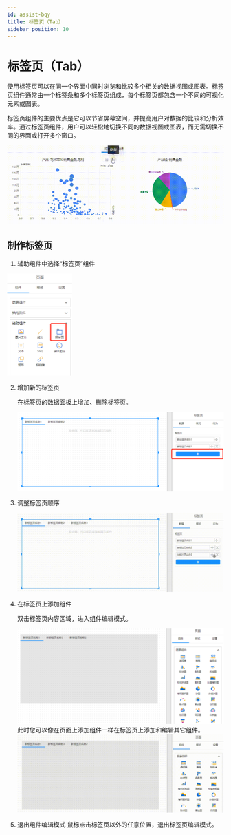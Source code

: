 ```yaml
---
id: assist-bqy
title: 标签页（Tab）
sidebar_position: 10
---
```

# 标签页（Tab）

使用标签页可以在同一个界面中同时浏览和比较多个相关的数据视图或图表。标签页组件通常由一个标签条和多个标签页组成，每个标签页都包含一个不同的可视化元素或图表。

标签页组件的主要优点是它可以节省屏幕空间，并提高用户对数据的比较和分析效率。通过标签页组件，用户可以轻松地切换不同的数据视图或图表，而无需切换不同的界面或打开多个窗口。


<div align="left"><img src="../../../static/img/datafor/visualizer/20230109_131213.gif"  /></div>

## 制作标签页

1. 辅助组件中选择“标签页”组件

<div align="left"><img src="../../../static/img/datafor/visualizer/image-20230109131918435.png" alt="image-20230109131918435"   width="30%" /></div>

2. 增加新的标签页

   在标签页的数据面板上增加、删除标签页。

   <div align="left"><img src="../../../static/img/datafor/visualizer/image-20230109132150315.png"  /></div>

   

3. 调整标签页顺序

   <div align="left"><img src="../../../static/img/datafor/visualizer/20230109_132349.gif"  /></div>

4. 在标签页上添加组件

   双击标签页内容区域，进入组件编辑模式。

   <div align="left"><img src="../../../static/img/datafor/visualizer/image-20230109132740663.png"  /></div>
   此时您可以像在页面上添加组件一样在标签页上添加和编辑其它组件。
   
   <div align="left"><img src="../../../static/img/datafor/visualizer/20230109_132959.gif"  /></div>

4. 退出组件编辑模式
   鼠标点击标签页以外的任意位置，退出标签页编辑模式。
